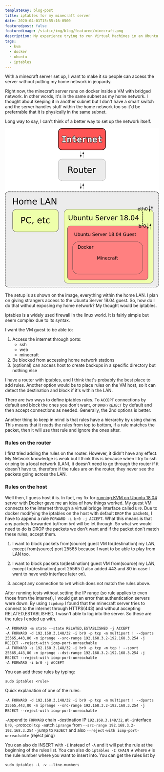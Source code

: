 ```yaml
---
templateKey: blog-post
title: iptables for my minecraft server
date: 2020-04-01T15:55:16-0500
featuredpost: false
featuredimage: /static/img/blog/featured/minecraft.png
description: My experience trying to run Virtual Machines in an Ubuntu 18.04 host with Docker.
tags:
  - kvm
  - docker
  - ubuntu
  - iptables
---
```

With a minecraft server set up, I want to make it so people can access the server without putting my home network in jeopardy.

Right now, the minecraft server runs on docker inside a VM with bridged network. In other words, it's in the same subnet as my home network. I thought about keeping it in another subnet but I don't have a smart switch and the server handles stuff within the home network too so it'd be preferrable that it is physically in the same subnet.

Long way to say, I can't think of a better way to set up the network itself.

![graph showing network](/static/img/blog/network-minecraft.png)

The setup is as shown on the image, everything within the home LAN. I plan on giving strangers access to the Ubuntu Server 18.04 guest. So, how do I do that without exposing my home network? My thought would be iptables.

Iptables is a widely used firewall in the linux world. It is fairly simple but seem complex due to its syntax.

I want the VM guest to be able to:

1. Access the internet through ports:
    - ssh
    - web
    - minecraft
2. Be blocked from accessing home network stations
3. (optional) can access host to create backups in a specific directory but nothing else

I have a router with iptables, and I think that's probably the best place to add rules. Another option would be to place rules on the VM host, so it can detect the destination and block if it's within the LAN.

There are two ways to define iptables rules. To `ACCEPT` connections by default and block the ones you don't want, or `DROP/REJECT` by default and then accept connections as needed. Generally, the 2nd options is better.

Another thing to keep in mind is that rules have a hierarchy by using chains. This means that it reads the rules from top to bottom, if a rule matches the packet, then it will use that rule and ignore the ones after.

### Rules on the router
I first tried adding the rules on the router. However, it didn't have any effect. My Network knowledge is weak but I think this is because when I try to ssh or ping to a local network (LAN), it doesn't need to go through the router if it doesn't have to, therefore if the rules are on the router, they never see the packets going across the LAN.

### Rules on the host

Well then, I guess host it is. In fact, my fix for [running KVM on Ubuntu 18.04 server with Docker](/blog/2020-03-18_kvm_docker/) gave me an idea of how things worked. My guest VM connects to the internet through a virtual bridge interface called `br0`. Due to docker modifying the iptables on the host with default `DROP` the packets, I have to append a rule `FORWARD -i br0 -j ACCEPT`. What this means is that any packets forwarded to/from `br0` will be let through. So what we would need to do is DROP the packets we don't want and if the packet don't match these rules, accept them.

1. I want to block packets from(source) guest VM to(destination) my LAN, except from(source) port 25565 because I want to be able to play from LAN too.

2. I want to block packets to(destination) guest VM from(source) my LAN, except to(destination) port 25565 (I also added 443 and 80 in case I want to have web interface later on).

3. accept any connection to `br0` which does not match the rules above.

After running tests without setting the IP range (so rule applies to even those from the internet), I would get an error that authentication servers were down. By using `tcpdump` I found that the minecraft server tries to connect to the internet through HTTPS(443) and without accepting RELATED,ESTABLISHED, I wasn't able to log into the server. So these are the rules I ended up with.

```
-A FORWARD -m state --state RELATED,ESTABLISHED -j ACCEPT
-A FORWARD -d 192.168.3.148/32 -i br0 -p tcp -m multiport ! --dports 25565,443,80 -m iprange --src-range 192.168.3.2-192.168.3.254 -j REJECT --reject-with icmp-port-unreachable
-A FORWARD -s 192.168.3.148/32 -i br0 -p tcp -m tcp ! --sport 25565,443,80 -m iprange --dst-range 192.168.3.2-192.168.3.254 -j REJECT --reject-with icmp-port-unreachable
-A FORWARD -i br0 -j ACCEPT
```

You can add these rules by typing:

```bash{promptUser: user}{promptHost: localhost}
sudo iptables <rule>
```

Quick explanation of one of the rules:

`-A FORWARD -d 192.168.3.148/32 -i br0 -p tcp -m multiport ! --dports 25565,443,80 -m iprange --src-range 192.168.3.2-192.168.3.254 -j REJECT --reject-with icmp-port-unreachable`

`-A`ppend to `FORWARD` chain `-d`estination IP `192.168.3.148/32`, at `-i`nterface `br0`, `-p`rotocol `tcp` `-m`atch `iprange`  from `--src-range 192.168.3.2-192.168.3.254` `-j`ump to `REJECT` and also `--reject-with icmp-port-unreachable` (reject ping)

You can also do INSERT with `-I` instead of `-A` and it will put the rule at the beginning of the rules list. You can also do `iptables -I CHAIN #` where `#` is the rule number where you want to insert into. You can get the rules list by
```bash{promptUser: user}{promptHost: localhost}
sudo iptables -L -v --line-numbers
```

